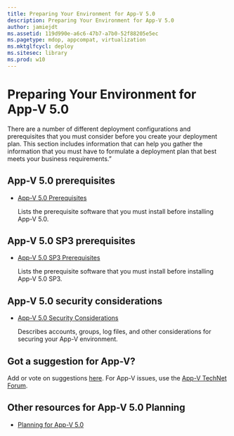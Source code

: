 ```yaml
---
title: Preparing Your Environment for App-V 5.0
description: Preparing Your Environment for App-V 5.0
author: jamiejdt
ms.assetid: 119d990e-a6c6-47b7-a7b0-52f88205e5ec
ms.pagetype: mdop, appcompat, virtualization
ms.mktglfcycl: deploy
ms.sitesec: library
ms.prod: w10
---
```



# Preparing Your Environment for App-V 5.0


There are a number of different deployment configurations and prerequisites that you must consider before you create your deployment plan. This section includes information that can help you gather the information that you must have to formulate a deployment plan that best meets your business requirements.”

## App-V 5.0 prerequisites


-   [App-V 5.0 Prerequisites](app-v-50-prerequisites.md)

    Lists the prerequisite software that you must install before installing App-V 5.0.

## App-V 5.0 SP3 prerequisites


-   [App-V 5.0 SP3 Prerequisites](app-v-50-sp3-prerequisites.md)

    Lists the prerequisite software that you must install before installing App-V 5.0 SP3.

## App-V 5.0 security considerations


-   [App-V 5.0 Security Considerations](app-v-50-security-considerations.md)

    Describes accounts, groups, log files, and other considerations for securing your App-V environment.

## Got a suggestion for App-V?


Add or vote on suggestions [here](http://appv.uservoice.com/forums/280448-microsoft-application-virtualization). For App-V issues, use the [App-V TechNet Forum](https://social.technet.microsoft.com/Forums/home?forum=mdopappv).

## <a href="" id="other-resources-for-app-v-5-0-planning-"></a>Other resources for App-V 5.0 Planning


-   [Planning for App-V 5.0](planning-for-app-v-50-rc.md)

 

 





